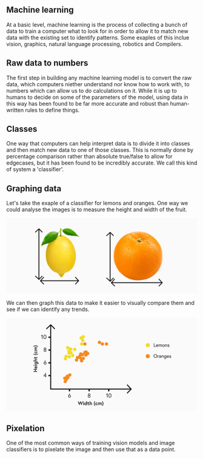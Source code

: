 ## Machine learning

At a basic level, machine learning is the process of collecting a bunch of data to train a computer what to look for in order to allow it to match new data with the existing set to identify patterns. Some exaples of this inclue vision, graphics, natural language processing, robotics and Compilers.

## Raw data to numbers

The first step in building any machine learning model is to convert the raw data, which computers niether understand nor know how to work with, to numbers which can allow us to do calculations on it. While it is up to humans to decide on some of the parameters of the model, using data in this way has been found to be far more accurate and robust than human-written rules to define things.

## Classes

One way that computers can help interpret data is to divide it into classes and then match new data to one of those classes. This is normally done by percentage comparison rather than absolute true/false to allow for edgecases, but it has been found to be incredibly accurate. We call this kind of system a 'classifier'.

## Graphing data

Let's take the exaple of a classifier for lemons and oranges. One way we could analyse the images is to measure the height and width of the fruit.

<!-- Insert diagram -->

![Measuring fruit](measuring-fruit.png)

We can then graph this data to make it easier to visually compare them and see if we can identify any trends.

<!-- Insert graph -->

![Fruit graph](fruit-graph.svg)

## Pixelation

One of the most common ways of training vision models and image classifiers is to pixelate the image and then use that as a data point.
